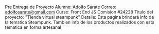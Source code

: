 Pre Entrega de Proyecto
Alumno: Adolfo Sarate
Correo: adolfosarate@gmail.com
Curso: Front End JS 
Comision #24228
Titulo del proyecto: "Tienda virtual steampunk"
Detalle: 
Esta pagina brindará info de la tematica Steampunk.
Tambien info de los productos realizados con esta tematica en forma artesanal
